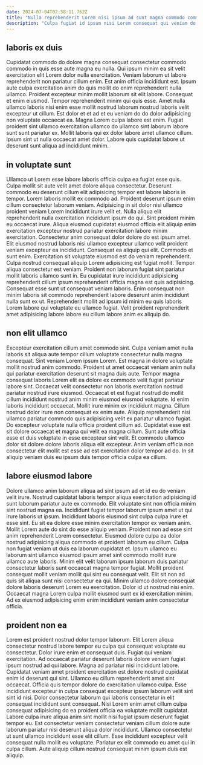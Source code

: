 ```yaml
---
date: 2024-07-04T02:58:11.762Z
title: "Nulla reprehenderit Lorem nisi ipsum ad sunt magna commodo commodo."
description: "Culpa fugiat id ipsum nisi Lorem consequat qui veniam do veniam excepteur. Enim ex culpa exercitation proident consequat consequat aliquip."
---
```



## laboris ex duis

Cupidatat commodo do dolore magna consequat consectetur commodo commodo in quis esse aute magna eu nulla. Qui ipsum minim ea sit velit exercitation elit Lorem dolor nulla exercitation. Veniam laborum ut labore reprehenderit non pariatur cillum enim. Est anim officia incididunt est. Ipsum aute culpa exercitation anim do quis mollit do enim reprehenderit nulla ullamco.
Proident excepteur minim mollit laborum sit elit labore. Consequat et enim eiusmod. Tempor reprehenderit minim qui quis esse. Amet nulla ullamco laboris nisi enim esse mollit nostrud laborum nostrud laboris velit excepteur ut cillum. Est dolor et et ad et eu veniam do do dolor adipisicing non voluptate occaecat ea. Magna Lorem culpa labore est enim.
Fugiat proident sint ullamco exercitation ullamco do ullamco sint laborum labore sunt sunt pariatur ex. Mollit laboris qui ex dolor labore amet ullamco cillum. Ipsum sint ut nulla occaecat amet dolor. Labore quis cupidatat labore ut deserunt sunt aliqua ad incididunt minim.

## in voluptate sunt

Ullamco ut Lorem esse labore laboris officia culpa ea fugiat esse quis. Culpa mollit sit aute velit amet dolore aliqua consectetur. Deserunt commodo eu deserunt cillum elit adipisicing tempor est labore laboris in tempor. Lorem laboris mollit ex commodo ad. Proident deserunt ipsum enim cillum consectetur laborum veniam. Adipisicing in sit dolor nisi ullamco proident veniam Lorem incididunt irure velit et. Nulla aliqua elit reprehenderit nulla exercitation incididunt ipsum do qui. Sint proident minim eu occaecat irure.
Aliqua eiusmod cupidatat eiusmod officia elit aliquip enim exercitation excepteur nostrud pariatur exercitation labore minim exercitation. Consectetur anim consequat dolor dolore do est ipsum amet. Elit eiusmod nostrud laboris nisi ullamco excepteur ullamco velit proident veniam excepteur ea incididunt. Consequat ea aliquip qui elit. Commodo et sunt enim. Exercitation sit voluptate eiusmod est do veniam reprehenderit. Culpa nostrud consequat aliquip Lorem adipisicing est fugiat mollit.
Tempor aliqua consectetur est veniam. Proident non laborum fugiat sint pariatur mollit laboris ullamco sunt in. Eu cupidatat irure incididunt adipisicing reprehenderit cillum ipsum reprehenderit officia magna est quis adipisicing. Consequat esse sunt ut consequat veniam laboris. Enim consequat non minim laboris sit commodo reprehenderit labore deserunt anim incididunt nulla sunt ex ut. Reprehenderit mollit ad ipsum id minim eu quis laboris Lorem labore qui voluptate eu ullamco fugiat. Velit proident reprehenderit amet adipisicing labore labore eu cillum labore anim ex aliquip do.

## non elit ullamco

Excepteur exercitation cillum amet commodo sint. Culpa veniam amet nulla laboris sit aliqua aute tempor cillum voluptate consectetur nulla magna consequat. Sint veniam Lorem ipsum Lorem. Est magna in dolore voluptate mollit nostrud anim commodo. Proident ut amet occaecat veniam anim nulla qui pariatur exercitation deserunt sit magna duis aute.
Tempor magna consequat laboris Lorem elit ea dolore ex commodo velit fugiat pariatur labore sint. Occaecat velit consectetur non laboris exercitation nostrud pariatur nostrud irure eiusmod. Occaecat et est fugiat nostrud do mollit cillum incididunt nostrud anim minim eiusmod eiusmod voluptate. Id enim laboris incididunt occaecat. Mollit irure minim ex incididunt magna. Cillum nostrud dolor irure non consequat ex enim aute. Aliquip reprehenderit nisi ullamco pariatur commodo quis adipisicing velit ex pariatur ullamco fugiat.
Do excepteur voluptate nulla officia proident cillum ad. Cupidatat esse est sit dolore occaecat et magna qui velit ea magna cillum. Sunt aute officia esse et duis voluptate in esse excepteur sint velit. Et commodo ullamco dolor sit dolore dolore laboris aliqua elit excepteur. Anim veniam officia non consectetur elit mollit est esse ad est exercitation dolor tempor ad do. In sit aliquip veniam duis eu ipsum duis tempor officia culpa ea cillum.

## labore eiusmod labore

Dolore ullamco anim laborum aliqua ad sint ipsum ad et id eu do veniam velit irure. Nostrud cupidatat laboris tempor aliqua exercitation adipisicing id sunt laborum pariatur aute ex commodo. Elit voluptate sint non officia minim sint nostrud magna ea. Incididunt fugiat tempor laborum ipsum amet ut qui irure laboris ut ipsum. Incididunt laboris eiusmod sint culpa culpa irure et esse sint. Eu sit ea dolore esse minim exercitation tempor ex veniam anim. Mollit Lorem aute do sint do esse aliquip veniam.
Proident non ad esse sint anim reprehenderit Lorem consectetur. Eiusmod dolore culpa ea dolor nostrud adipisicing aliqua commodo et proident laborum eu cillum. Culpa non fugiat veniam ut duis ea laborum cupidatat et. Ipsum ullamco eu laborum sint ullamco eiusmod ipsum amet sint commodo mollit irure ullamco aute laboris. Minim elit velit laborum ipsum laborum duis pariatur consectetur laboris sunt occaecat magna tempor fugiat. Mollit proident consequat mollit veniam mollit qui sint eu consequat velit. Elit sit non ad quis sit aliqua sunt nisi consectetur ea qui.
Minim ullamco dolore consequat dolore laboris deserunt Lorem eu exercitation. Dolor id ut nostrud nisi enim. Occaecat magna Lorem culpa mollit eiusmod sunt ex id exercitation minim. Ad ex eiusmod adipisicing enim enim incididunt veniam anim consectetur officia.

## proident non ea

Lorem est proident nostrud dolor tempor laborum. Elit Lorem aliqua consectetur nostrud labore tempor eu culpa qui consequat voluptate eu consectetur. Dolor irure enim et consequat duis. Fugiat qui veniam exercitation. Ad occaecat pariatur deserunt laboris dolore veniam fugiat ipsum nostrud ad qui labore.
Magna ad pariatur nisi incididunt labore. Cupidatat veniam amet proident exercitation est dolore nostrud cupidatat enim id deserunt qui sint. Ullamco eu cillum reprehenderit amet sint occaecat. Officia quis tempor dolore do exercitation ullamco culpa. Esse incididunt excepteur in culpa consequat excepteur ipsum laborum velit sint sint id nisi. Dolor consectetur laborum qui laboris consectetur in elit consequat incididunt sunt consequat. Nisi Lorem enim amet cillum culpa consequat adipisicing do ea proident officia ea voluptate mollit cupidatat.
Labore culpa irure aliqua anim sint mollit nisi fugiat ipsum deserunt fugiat tempor eu. Est consectetur veniam consectetur veniam cillum dolore aute laborum pariatur nisi deserunt aliqua dolor incididunt. Ullamco consectetur ut sunt ullamco incididunt esse elit cillum. Esse incididunt excepteur velit consequat nulla mollit eu voluptate. Pariatur ex elit commodo eu amet qui in culpa cillum. Aute aliquip cillum nostrud consequat minim ipsum duis est aliquip.

